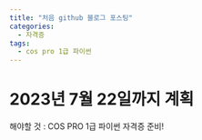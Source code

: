 ```yaml
---
title: "처음 github 블로그 포스팅"
categories:
  - 자격증
tags:
  - cos pro 1급 파이썬
---
```

# 2023년 7월 22일까지 계획

해야할 것 : COS PRO 1급 파이썬 자격증 준비!

